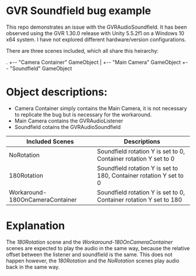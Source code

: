 # GVR Soundfield bug example

This repo demonstrates an issue with the GVRAudioSoundfield. It has been observed using the GVR 1.30.0 release with Unity 5.5.2f1 on a Windows 10 x64 system. I have not explored different hardware/version configurations.


There are three scenes included, which all share this heirarchy:

.
+-- "Camera Container" GameObject
|   +-- "Main Camera" GameObject
+-- "Soundfield" GameObject

# Object descriptions:
- Camera Container simply contains the Main Camera, it is not necessary to replicate the bug but is necessary for the workaround.
- Main Camera contains the GVRAudioListener
- Soundfield cotains the GVRAudioSoundfield



| Included Scenes | Descriptions |
| ------ | ------ |
| NoRotation | Soundfield rotation Y is set to 0, Container rotation Y set to 0 |
| 180Rotation | Soundfield rotation Y is set to 180, Container rotation Y set to 0 |
| Workaround-180OnCameraContainer | Soundfield rotation Y is set to 0, Container rotation Y set to 180 |

# Explanation

The *180Rotation* scene and the *Workaround-180OnCameraContainer* scenes are expected to play the audio in the same way, because the relative offset between the listener and soundfield is the same. This does not happen however, the *180Rotation* and the *NoRotation* scenes play audio back in the same way.   
